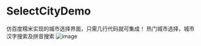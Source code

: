 # SelectCityDemo

仿百度糯米实现的城市选择界面，只需几行代码就可集成！
热门城市选择，城市汉字搜索及拼音搜索
![image](https://github.com/coderZhou10496/SelectCityDemo/blob/master/selectCity.gif)

